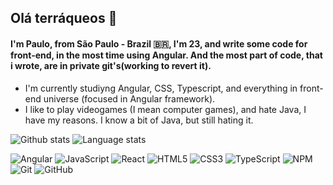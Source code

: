 ## Olá terráqueos 👋

#### I'm Paulo, from São Paulo - Brazil 🇧🇷, I'm 23, and write some code for front-end, in the most time using Angular. And the most part of code, that i wrote, are in private git's(working to revert it).

- I'm currently studiyng Angular, CSS, Typescript, and everything in front-end universe (focused in Angular framework).
- I like to play videogames (I mean computer games), and hate Java, I have my reasons. I know a bit of Java, but still hating it.

![Github stats](https://github-readme-stats.vercel.app/api?username=infinityover&show_icons=true&theme=dracula)
![Language stats](https://github-readme-stats.vercel.app/api/top-langs/?username=infinityover&hide=Jupyter%20Notebook&layout=compact&theme=dracula)

![Angular](https://img.shields.io/badge/-Angular-red?logo=Angular)
![JavaScript](https://img.shields.io/badge/-JavaScript-black?logo=javascript)
![React](https://img.shields.io/badge/-React-black?logo=react)
![HTML5](https://img.shields.io/badge/-HTML5-E34F26?logo=html5&logoColor=white)
![CSS3](https://img.shields.io/badge/-CSS3-1572B6?logo=css3)
![TypeScript](https://img.shields.io/badge/-TypeScript-007ACC?logo=typescript)
![NPM](https://img.shields.io/badge/NPM-CB3837.svg?logo=npm)
![Git](https://img.shields.io/badge/-Git-black?logo=git)
![GitHub](https://img.shields.io/badge/-GitHub-181717?logo=github)
